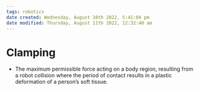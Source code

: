 ```yaml
---
tags: robotics
date created: Wednesday, August 10th 2022, 5:41:04 pm
date modified: Thursday, August 11th 2022, 12:32:40 am
---
```


# Clamping
- The maximum permissible force acting on a body region, resulting from a robot collision where the period of contact results in a plastic deformation of a person’s soft tissue.

